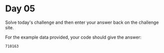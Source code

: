 # Day 05

Solve today's challenge and then enter your answer back on the challenge site.

For the example data provided, your code should give the answer:

```
710163
```
